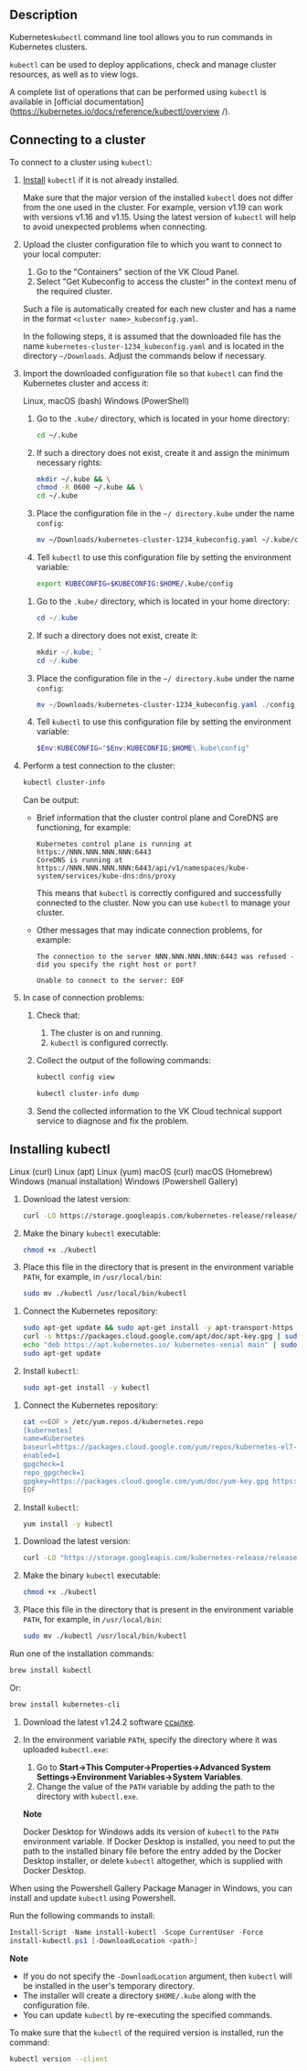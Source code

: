 ## Description

Kubernetes`kubectl` command line tool allows you to run commands in Kubernetes clusters.

`kubectl` can be used to deploy applications, check and manage cluster resources, as well as to view logs.

A complete list of operations that can be performed using `kubectl` is available in [official documentation] (https://kubernetes.io/docs/reference/kubectl/overview /).

## Connecting to a cluster <a id="connect"></a>

To connect to a cluster using `kubectl`:

1. [Install](#kubectl-install) `kubectl` if it is not already installed.

   <warn>

   Make sure that the major version of the installed `kubectl` does not differ from the one used in the cluster. For example, version v1.19 can work with versions v1.16 and v1.15. Using the latest version of `kubectl` will help to avoid unexpected problems when connecting.

   </warn>

1. Upload the cluster configuration file to which you want to connect to your local computer:

   1. Go to the "Containers" section of the VK Cloud Panel.
   1. Select "Get Kubeconfig to access the cluster" in the context menu of the required cluster.

   Such a file is automatically created for each new cluster and has a name in the format `<cluster name>_kubeconfig.yaml`.

   <info>

   In the following steps, it is assumed that the downloaded file has the name `kubernetes-cluster-1234_kubeconfig.yaml` and is located in the directory `~/Downloads`. Adjust the commands below if necessary.

   </info>

1. Import the downloaded configuration file so that `kubectl` can find the Kubernetes cluster and access it:

   <tabs>
   <tablist>
   <tab>Linux, macOS (bash)</tab>
   <tab>Windows (PowerShell)</tab>
   </tablist>
   <tabpanel>

   1. Go to the `.kube/` directory, which is located in your home directory:

      ```bash
      cd ~/.kube
      ```

   1. If such a directory does not exist, create it and assign the minimum necessary rights:

      ```bash
      mkdir ~/.kube && \
      chmod -R 0600 ~/.kube && \
      cd ~/.kube
      ```

   1. Place the configuration file in the `~/ directory.kube` under the name `config`:

      ```bash
      mv ~/Downloads/kubernetes-cluster-1234_kubeconfig.yaml ~/.kube/config
      ```

   1. Tell `kubectl` to use this configuration file by setting the environment variable:

      ```bash
      export KUBECONFIG=$KUBECONFIG:$HOME/.kube/config
      ```

   </tabpanel>
   <tabpanel>

   1. Go to the `.kube/` directory, which is located in your home directory:

      ```powershell
      cd ~/.kube
      ```

   1. If such a directory does not exist, create it:

      ```powershell
      mkdir ~/.kube; `
      cd ~/.kube
      ```

   1. Place the configuration file in the `~/ directory.kube` under the name `config`:

      ```powershell
      mv ~/Downloads/kubernetes-cluster-1234_kubeconfig.yaml ./config
      ```

   1. Tell `kubectl` to use this configuration file by setting the environment variable:

      ```powershell
      $Env:KUBECONFIG="$Env:KUBECONFIG;$HOME\.kube\config"
      ```

   </tabpanel>
   </tabs>

1. Perform a test connection to the cluster:

   ```bash
   kubectl cluster-info
   ```

   Can be output:

   - Brief information that the cluster control plane and CoreDNS are functioning, for example:

     ```text
     Kubernetes control plane is running at https://NNN.NNN.NNN.NNN:6443
     CoreDNS is running at https://NNN.NNN.NNN.NNN:6443/api/v1/namespaces/kube-system/services/kube-dns:dns/proxy

     ```

     This means that `kubectl` is correctly configured and successfully connected to the cluster.
     Now you can use `kubectl` to manage your cluster.

   - Other messages that may indicate connection problems, for example:

     ```text
     The connection to the server NNN.NNN.NNN.NNN:6443 was refused - did you specify the right host or port?
     ```

     ```text
     Unable to connect to the server: EOF
     ```

1. In case of connection problems:

   1. Check that:

      1. The cluster is on and running.
      1. `kubectl` is configured correctly.

   1. Collect the output of the following commands:

      ```bash
      kubectl config view
      ```

      ```bash
      kubectl cluster-info dump
      ```

   1. Send the collected information to the VK Cloud technical support service to diagnose and fix the problem.

## Installing kubectl <a id="kubectl-install"></a>

<tabs>
<tablist>
<tab>Linux (curl)</tab>
<tab>Linux (apt)</tab>
<tab>Linux (yum)</tab>
<tab>macOS (curl)</tab>
<tab>macOS (Homebrew)</tab>
<tab>Windows (manual installation)</tab>
<tab>Windows (Powershell Gallery)</tab>
</tablist>
<tabpanel>

1. Download the latest version:

   ```bash
   curl -LO https://storage.googleapis.com/kubernetes-release/release/\`curl -s https://storage.googleapis.com/kubernetes-release/release/stable.txt\`/bin/linux/amd64/kubectl
   ```

1. Make the binary `kubectl` executable:

   ```bash
   chmod +x ./kubectl
   ```

1. Place this file in the directory that is present in the environment variable `PATH`, for example, in `/usr/local/bin`:

   ```bash
   sudo mv ./kubectl /usr/local/bin/kubectl
   ```

</tabpanel>
<tabpanel>

1. Connect the Kubernetes repository:

   ```bash
   sudo apt-get update && sudo apt-get install -y apt-transport-https
   curl -s https://packages.cloud.google.com/apt/doc/apt-key.gpg | sudo apt-key add -
   echo "deb https://apt.kubernetes.io/ kubernetes-xenial main" | sudo tee -a /etc/apt/sources.list.d/kubernetes.list
   sudo apt-get update
   ```

1. Install `kubectl`:

   ```bash
   sudo apt-get install -y kubectl
   ```

</tabpanel>
<tabpanel>

1. Connect the Kubernetes repository:

   ```bash
   cat <<EOF > /etc/yum.repos.d/kubernetes.repo
   [kubernetes]
   name=Kubernetes
   baseurl=https://packages.cloud.google.com/yum/repos/kubernetes-el7-x86_64
   enabled=1
   gpgcheck=1
   repo_gpgcheck=1
   gpgkey=https://packages.cloud.google.com/yum/doc/yum-key.gpg https://packages.cloud.google.com/yum/doc/rpm-package-key.gpg
   EOF
   ```

1. Install `kubectl`:

   ```bash
   yum install -y kubectl
   ```

</tabpanel>
<tabpanel>

1. Download the latest version:

   ```bash
   curl -LO "https://storage.googleapis.com/kubernetes-release/release/$(curl -s https://storage.googleapis.com/kubernetes-release/release/stable.txt)/bin/darwin/amd64/kubectl"
   ```

1. Make the binary `kubectl` executable:

   ```bash
   chmod +x ./kubectl
   ```

1. Place this file in the directory that is present in the environment variable `PATH`, for example, in `/usr/local/bin`:

   ```bash
   sudo mv ./kubectl /usr/local/bin/kubectl
   ```

</tabpanel>
<tabpanel>

Run one of the installation commands:

```bash
brew install kubectl
```

Or:

```bash
brew install kubernetes-cli
```

</tabpanel>
<tabpanel>

1. Download the latest v1.24.2 software [ссылке](https://storage.googleapis.com/kubernetes-release/release/v1.24.2/bin/windows/amd64/kubectl.exe).

1. In the environment variable `PATH`, specify the directory where it was uploaded `kubectl.exe`:

   1. Go to **Start->This Computer->Properties->Advanced System Settings->Environment Variables->System Variables**.
   1. Change the value of the `PATH` variable by adding the path to the directory with `kubectl.exe`.

   <info>

   **Note**

   Docker Desktop for Windows adds its version of `kubectl` to the `PATH` environment variable. If Docker Desktop is installed, you need to put the path to the installed binary file before the entry added by the Docker Desktop installer, or delete `kubectl` altogether, which is supplied with Docker Desktop.

   </info>

</tabpanel>
<tabpanel>

When using the Powershell Gallery Package Manager in Windows, you can install and update `kubectl` using Powershell.

Run the following commands to install:

```powershell
Install-Script -Name install-kubectl -Scope CurrentUser -Force
install-kubectl.ps1 [-DownloadLocation <path>]
```

<info>

**Note**

- If you do not specify the `-DownloadLocation` argument, then `kubectl` will be installed in the user's temporary directory.
- The installer will create a directory `$HOME/.kube` along with the configuration file.
- You can update `kubectl` by re-executing the specified commands.

</info>

</tabpanel>
</tabs>

To make sure that the `kubectl` of the required version is installed, run the command:

```bash
kubectl version --client
```

